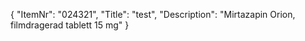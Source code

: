 {
  "ItemNr": "024321",
  "Title": "test",
  "Description": "Mirtazapin Orion, filmdragerad tablett 15 mg"
}